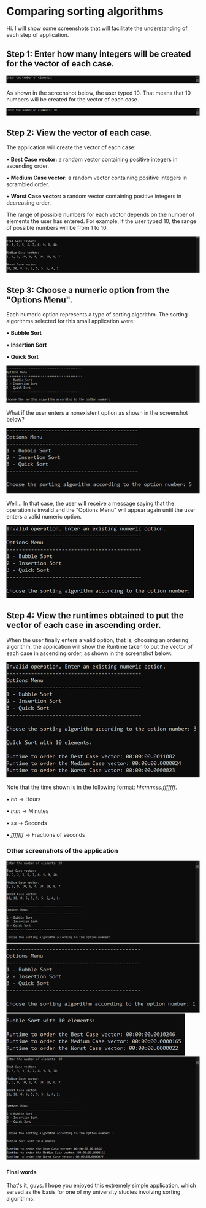 # Comparing sorting algorithms

Hi. I will show some screenshots that will facilitate the understanding of each step of application.

## Step 1: Enter how many integers will be created for the vector of each case.

![Step 1](https://github.com/marcosFDSjunior/-Comparing-sorting-algorithms/blob/master/Application%20screenshots/01.PNG)

As shown in the screenshot below, the user typed 10. That means that 10 numbers will be created for the vector of each case.

![Step 1](https://github.com/marcosFDSjunior/-Comparing-sorting-algorithms/blob/master/Application%20screenshots/02.PNG)

## Step 2: View the vector of each case.

The application will create the vector of each case:

• **Best Case vector:** a random vector containing positive integers in ascending order.

• **Medium Case vector:** a random vector containing positive integers in scrambled order.

• **Worst Case vector:** a random vector containing positive integers in decreasing order.

The range of possible numbers for each vector depends on the number of elements the user has entered. For example, if the user typed 10, the range of possible numbers will be from 1 to 10.

![Step 2](https://github.com/marcosFDSjunior/-Comparing-sorting-algorithms/blob/master/Application%20screenshots/03.PNG)

## Step 3: Choose a numeric option from the "Options Menu".

Each numeric option represents a type of sorting algorithm. The sorting algorithms selected for this small application were:

• **Bubble Sort**

• **Insertion Sort**

• **Quick Sort**

![Step 3](https://github.com/marcosFDSjunior/-Comparing-sorting-algorithms/blob/master/Application%20screenshots/04.PNG)

What if the user enters a nonexistent option as shown in the screenshot below?

![Step 3](https://github.com/marcosFDSjunior/-Comparing-sorting-algorithms/blob/master/Application%20screenshots/09.PNG)

Well... 
In that case, the user will receive a message saying that the operation is invalid and the "Options Menu" will appear again until the user enters a valid numeric option.

![Step 3](https://github.com/marcosFDSjunior/-Comparing-sorting-algorithms/blob/master/Application%20screenshots/10.PNG)

## Step 4: View the runtimes obtained to put the vector of each case in ascending order.

When the user finally enters a valid option, that is, choosing an ordering algorithm, the application will show the Runtime taken to put the vector of each case in ascending order, as shown in the screenshot below:

![Step 4](https://github.com/marcosFDSjunior/-Comparing-sorting-algorithms/blob/master/Application%20screenshots/11.PNG)

Note that the time shown is in the following format: *hh:mm:ss.fffffff*.

• *hh* -> Hours

• *mm* -> Minutes

• *ss* -> Seconds

• *fffffff* -> Fractions of seconds

### Other screenshots of the application

![Other screenshots](https://github.com/marcosFDSjunior/-Comparing-sorting-algorithms/blob/master/Application%20screenshots/05.PNG)
![Other screenshots](https://github.com/marcosFDSjunior/-Comparing-sorting-algorithms/blob/master/Application%20screenshots/06.PNG)
![Other screenshots](https://github.com/marcosFDSjunior/-Comparing-sorting-algorithms/blob/master/Application%20screenshots/07.PNG)
![Other screenshots](https://github.com/marcosFDSjunior/-Comparing-sorting-algorithms/blob/master/Application%20screenshots/08.PNG)

#### Final words

That's it, guys. I hope you enjoyed this extremely simple application, which served as the basis for one of my university studies involving sorting algorithms.

